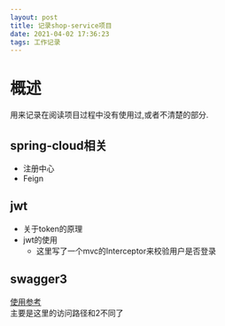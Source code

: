 ```yaml
---
layout: post
title: 记录shop-service项目
date: 2021-04-02 17:36:23
tags: 工作记录
---
```

# 概述
用来记录在阅读项目过程中没有使用过,或者不清楚的部分.
## spring-cloud相关
- 注册中心
- Feign
## jwt
- 关于token的原理
- jwt的使用
    - 这里写了一个mvc的Interceptor来校验用户是否登录
## swagger3
[使用参考](https://www.cnblogs.com/geekdc/p/13879913.html)    
主要是这里的访问路径和2不同了